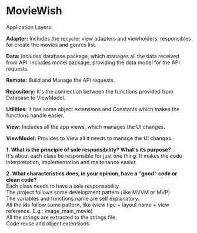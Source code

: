 # MovieWish

Application Layers:

<b>Adapter:</b> Includes the recycler view adapters and viewholders, responsibles for create the movies and genres list.
  
<b>Data:</b> Includes database package, which manages all the data received from API. Includes model package, providing the data model for the API requests.
  
<b>Remote:</b> Build and Manage the API requests.
  
<b>Repository:</b> It's the connection between the functions provided from Database to ViewModel.
  
<b>Utilities:</b> It has some object extensions and Constants which makes the functions handle easier.
  
<b>View:</b> Includes all the app views, which manages the UI changes.
  
<b>ViewModel:</b> Provides to View all it needs to manage the UI changes.
  
<b>1. What is the principle of sole responsibility? What's its purpose?</b>
<br>
It's about each class be responsible for just one thing. It makes the code interpretation, implementation and maitenance easier.
  
<b>2. What characteristics does, in your opinion, have a "good" code or clean code?</b>
<br>
Each class needs to have a sole responsability.
<br>
The project follows some development pattern (like MVVM or MVP)
<br>
The variables and functions name are self explanatory.
<br>
All the ids follow some pattern, like (view tipe + layout name + view reference. E.g.: image_main_movie)
<br>
All the strings are extracted to the strings file.
<br>
Code reuse and object extensions.
